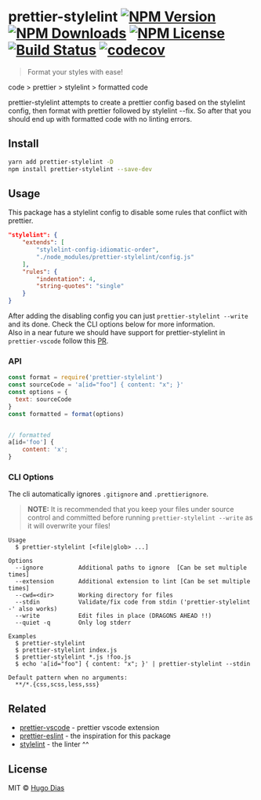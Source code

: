 # prettier-stylelint [![NPM Version](https://img.shields.io/npm/v/prettier-stylelint.svg)](https://www.npmjs.com/package/prettier-stylelint) [![NPM Downloads](https://img.shields.io/npm/dt/prettier-stylelint.svg)](https://www.npmjs.com/package/prettier-stylelint) [![NPM License](https://img.shields.io/npm/l/prettier-stylelint.svg)](https://www.npmjs.com/package/prettier-stylelint) [![Build Status](https://travis-ci.org/hugomrdias/prettier-stylelint.svg?branch=master)](https://travis-ci.org/hugomrdias/prettier-stylelint) [![codecov](https://codecov.io/gh/hugomrdias/prettier-stylelint/branch/master/graph/badge.svg)](https://codecov.io/gh/hugomrdias/prettier-stylelint)
> Format your styles with ease!

code > prettier > stylelint > formatted code   

prettier-stylelint attempts to create a prettier config based on the stylelint config, then format with prettier followed by stylelint --fix. So after that you should end up with formatted code with no linting errors.

## Install

```bash
yarn add prettier-stylelint -D
npm install prettier-stylelint --save-dev
```

## Usage
This package has a stylelint config to disable some rules that conflict with prettier.


```json
"stylelint": {
    "extends": [
        "stylelint-config-idiomatic-order",
        "./node_modules/prettier-stylelint/config.js"
    ],
    "rules": {
        "indentation": 4,
        "string-quotes": "single"
    }
}

```

After adding the disabling config you can just `prettier-stylelint --write` and its done. Check the CLI options below for more information.   
Also in a near future we should have support for prettier-stylelint in `prettier-vscode` follow this [PR](https://github.com/prettier/prettier-vscode/pull/218).


### API
```js
const format = require('prettier-stylelint')
const sourceCode = 'a[id="foo"] { content: "x"; }'
const options = {
  text: sourceCode
}
const formatted = format(options)


// formatted 
a[id='foo'] {
    content: 'x';
}
```   

### CLI Options

The cli automatically ignores `.gitignore` and `.prettierignore`.

>**NOTE:** It is recommended that you keep your files under source control and committed
> before running `prettier-stylelint --write` as it will overwrite your files!


```
Usage
  $ prettier-stylelint [<file|glob> ...]

Options
  --ignore          Additional paths to ignore  [Can be set multiple times]
  --extension       Additional extension to lint [Can be set multiple times]
  --cwd=<dir>       Working directory for files
  --stdin           Validate/fix code from stdin ('prettier-stylelint -' also works)
  --write           Edit files in place (DRAGONS AHEAD !!)
  --quiet -q        Only log stderr

Examples
  $ prettier-stylelint
  $ prettier-stylelint index.js
  $ prettier-stylelint *.js !foo.js
  $ echo 'a[id="foo"] { content: "x"; }' | prettier-stylelint --stdin

Default pattern when no arguments:
  **/*.{css,scss,less,sss}
```

## Related

- [prettier-vscode](https://github.com/esbenp/prettier-vscode) - prettier vscode extension
- [prettier-eslint](https://github.com/prettier/prettier-eslint) - the inspiration for this package
- [stylelint](https://github.com/stylelint/stylelint) - the linter ^^

## License

MIT © [Hugo Dias](https://hugodias.me)
